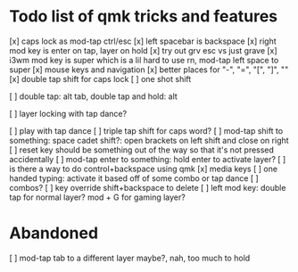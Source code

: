 # Todo list of qmk tricks and features
[x] caps lock as mod-tap ctrl/esc
[x] left spacebar is backspace
[x] right mod key is enter on tap, layer on hold
[x] try out grv esc vs just grave
[x] i3wm mod key is super which is a lil hard to use rn, mod-tap left space to super
[x] mouse keys and navigation
[x] better places for "-", "=", "[", "]", "\"
[x] double tap shift for caps lock
[ ] one shot shift

[ ] double tap: alt tab, double tap and hold: alt

[ ] layer locking with tap dance?

[ ] play with tap dance
[ ] triple tap shift for caps word?
[ ] mod-tap shift to something: space cadet shift?: open brackets on left shift and close on right
[ ] reset key should be something out of the way so that it's not pressed accidentally
[ ] mod-tap enter to something: hold enter to activate layer?
[ ] is there a way to do control+backspace using qmk
[x] media keys
[ ] one handed typing: activate it based off of some combo or tap dance
[ ] combos?
[ ] key override shift+backspace to delete
[ ] left mod key: double tap for normal layer? mod + G for gaming layer?

# Abandoned
[ ] mod-tap tab to a different layer maybe?, nah, too much to hold
